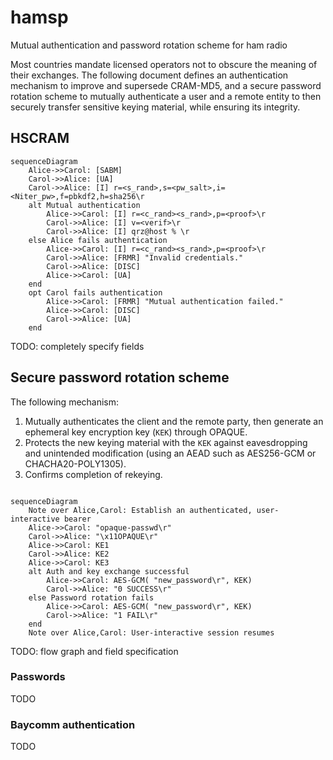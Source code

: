 # hamsp
Mutual authentication and password rotation scheme for ham radio

Most countries mandate licensed operators not to obscure the meaning of their exchanges.
The following document defines an authentication mechanism to improve and supersede CRAM-MD5, and a secure password rotation scheme to mutually authenticate a user and a remote entity to then securely transfer sensitive keying material, while ensuring its integrity.

## HSCRAM

```mermaid
sequenceDiagram
    Alice->>Carol: [SABM]
    Carol->>Alice: [UA]
    Carol->>Alice: [I] r=<s_rand>,s=<pw_salt>,i=<Niter_pw>,f=pbkdf2,h=sha256\r
    alt Mutual authentication
        Alice->>Carol: [I] r=<c_rand><s_rand>,p=<proof>\r
        Carol->>Alice: [I] v=<verif>\r
        Carol->>Alice: [I] qrz@host % \r
    else Alice fails authentication
        Alice->>Carol: [I] r=<c_rand><s_rand>,p=<proof>\r
        Carol->>Alice: [FRMR] "Invalid credentials."
        Carol->>Alice: [DISC]
        Alice->>Carol: [UA]
    end
    opt Carol fails authentication
        Alice->>Carol: [FRMR] "Mutual authentication failed."
        Alice->>Carol: [DISC]
        Carol->>Alice: [UA]
    end
```

TODO: completely specify fields

## Secure password rotation scheme
The following mechanism:
  1. Mutually authenticates the client and the remote party, then generate an ephemeral key encryption key (`KEK`) through OPAQUE.
  2. Protects the new keying material with the `KEK` against eavesdropping and unintended modification (using an AEAD such as AES256-GCM or CHACHA20-POLY1305).
  3. Confirms completion of rekeying.

```mermaid

sequenceDiagram
    Note over Alice,Carol: Establish an authenticated, user-interactive bearer
    Alice->>Carol: "opaque-passwd\r"
    Carol->>Alice: "\x11OPAQUE\r"
    Alice->>Carol: KE1
    Carol->>Alice: KE2
    Alice->>Carol: KE3
    alt Auth and key exchange successful
        Alice->>Carol: AES-GCM( "new_password\r", KEK)
        Carol->>Alice: "0 SUCCESS\r"
    else Password rotation fails
        Alice->>Carol: AES-GCM( "new_password\r", KEK)
        Carol->>Alice: "1 FAIL\r"
    end
    Note over Alice,Carol: User-interactive session resumes
```
TODO: flow graph and field specification

### Passwords
TODO

### Baycomm authentication
TODO
